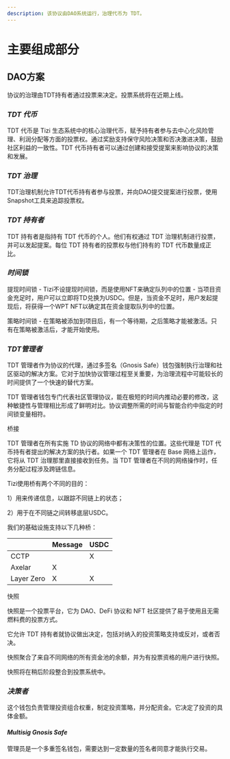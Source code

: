 ```yaml
---
description: 该协议由DAO系统运行，治理代币为 TDT。
---
```


# 主要组成部分

## DAO方案

协议的治理由TDT持有者通过投票来决定。投票系统将在近期上线。

### _**TDT 代币**_

TDT 代币是 Tizi 生态系统中的核心治理代币，赋予持有者参与去中心化风险管理、利润分配等方面的投票权。通过奖励支持保守风险决策和否决激进决策，鼓励社区利益的一致性。TDT 代币持有者可以通过创建和接受提案来影响协议的决策和发展。

### _**TDT 治理**_

TDT治理机制允许TDT代币持有者参与投票，并向DAO提交提案进行投票，使用Snapshot工具来追踪投票权。

### _**TDT 持有者**_

TDT 持有者是指持有 TDT 代币的个人。他们有权通过 TDT 治理机制进行投票，并可以发起提案。每位 TDT 持有者的投票权与他们持有的 TDT 代币数量成正比。

### _**时间锁**_

提现时间锁 - Tizi不设提现时间锁，而是使用NFT来确定队列中的位置 - 当项目资金充足时，用户可以立即将TD兑换为USDC。但是，当资金不足时，用户发起提现后，将获得一个WPT NFT以确定其在资金提取队列中的位置。

策略时间锁 - 在策略被添加到项目后，有一个等待期，之后策略才能被激活。只有在策略被激活后，才能开始使用。

### _**TDT管理者**_

TDT 管理者作为协议的代理，通过多签名（Gnosis Safe）钱包强制执行治理和社区驱动的解决方案。它对于加快协议管理过程至关重要，为治理流程中可能较长的时间提供了一个快速的替代方案。

TDT 管理者钱包专门代表社区管理协议，能在极短的时间内推动必要的修改，这种敏捷性与管理相比形成了鲜明对比。协议调整所需的时间与智能合约中指定的时间锁变量相符。

桥接

TDT 管理者在所有实施 TD 协议的网络中都有决策性的位置。这些代理是 TDT 代币持有者提出的解决方案的执行者。如果一个 TDT 管理者在 Base 网络上运作，它将从 TDT 治理那里直接接收到任务。当 TDT 管理者在不同的网络操作时，任务分配过程涉及跨链信息。

Tizi使用桥有两个不同的目的：

1）用来传递信息，以跟踪不同链上的状态；

2）用于在不同链之间转移底层USDC。

我们的基础设施支持以下几种桥：

|            | Message | USDC |
| ---------- | ------- | ---- |
| CCTP       |         | X    |
| Axelar     | X       |      |
| Layer Zero | X       | X    |

快照

快照是一个投票平台，它为 DAO、DeFi 协议和 NFT 社区提供了易于使用且无需燃料费的投票方式。

它允许 TDT 持有者就协议做出决定，包括对纳入的投资策略支持或反对，或者否决。

快照聚合了来自不同网络的所有资金池的余额，并为有投票资格的用户进行快照。

快照将在稍后阶段整合到投票系统中。

### _**决策者**_

这个钱包负责管理投资组合权重，制定投资策略，并分配资金。它决定了投资的具体金额。

#### _**Multisig Gnosis Safe**_

管理员是一个多重签名钱包，需要达到一定数量的签名者同意才能执行交易。
